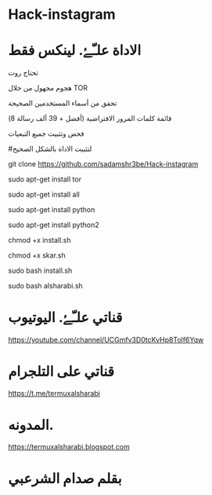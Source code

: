 # Hack-instagram


   
  # الاداة علـّۓ. لينكس فقط

تحتاج روت


   هجوم مجهول من خلال TOR


تحقق من أسماء المستخدمين الصحيحة


قائمة كلمات المرور الافتراضية (أفضل + 39 ألف رسالة 8)


فحص وتثبيت جميع التبعيات

   
   #لتثبيت الاداة بالشكل الصحيح
   
   git clone https://github.com/sadamshr3be/Hack-instagram
   
 
 
  sudo apt-get install tor
   
  sudo apt-get install all
   
  sudo apt-get install python
   
  sudo apt-get install python2
   
   chmod +x install.sh
   
   chmod +x skar.sh
   
   sudo bash install.sh
   
   sudo bash alsharabi.sh
   
   
# قناتي علـّۓ. اليوتيوب 

https://youtube.com/channel/UCGmfv3D0tcKvHp8Tolf6Yqw

# قناتي على التلجرام 

https://t.me/termuxalsharabi
# المدونه. 

https://termuxalsharabi.blogspot.com

# بقلم صدام الشرعبي
